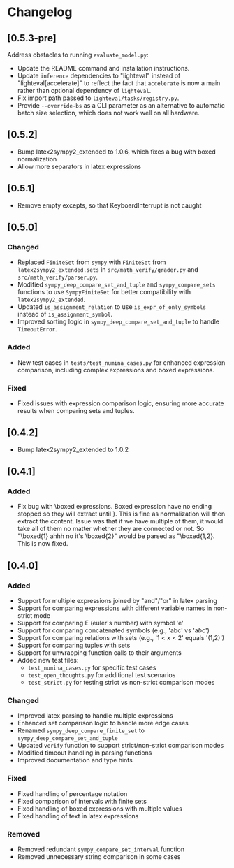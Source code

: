 # Changelog

## [0.5.3-pre]
Address obstacles to running `evaluate_model.py`:
- Update the README command and installation instructions.
- Update `inference` dependencies to "lighteval" instead of "lighteval[accelerate]" to reflect the fact that `accelerate` is now a main rather than optional dependency of `lighteval`.
- Fix import path passed to `lighteval/tasks/registry.py`.
- Provide `--override-bs` as a CLI parameter as an alternative to automatic batch size selection, which does not work well on all hardware.

## [0.5.2]
- Bump latex2sympy2_extended to 1.0.6, which fixes a bug with boxed normalization
- Allow more separators in latex expressions

## [0.5.1]
- Remove empty excepts, so that KeyboardInterrupt is not caught

## [0.5.0]

### Changed
- Replaced `FiniteSet` from `sympy` with `FiniteSet` from `latex2sympy2_extended.sets` in `src/math_verify/grader.py` and `src/math_verify/parser.py`.
- Modified `sympy_deep_compare_set_and_tuple` and `sympy_compare_sets` functions to use `SympyFiniteSet` for better compatibility with `latex2sympy2_extended`.
- Updated `is_assignment_relation` to use `is_expr_of_only_symbols` instead of `is_assignment_symbol`.
- Improved sorting logic in `sympy_deep_compare_set_and_tuple` to handle `TimeoutError`.

### Added
- New test cases in `tests/test_numina_cases.py` for enhanced expression comparison, including complex expressions and boxed expressions.

### Fixed
- Fixed issues with expression comparison logic, ensuring more accurate results when comparing sets and tuples. 

## [0.4.2]
- Bump latex2sympy2_extended to 1.0.2

## [0.4.1]

### Added
- Fix bug with \boxed expressions. Boxed expression have no ending stopped so they will extract until }. This is fine as normalization will then extract the content. Issue was that if we have multiple of them, it would take all of them no matter whether they are connected or not. So "\boxed{1} ahhh no it's \boxed{2}" would be parsed as "\boxed{1,2}. This is now fixed.

## [0.4.0]

### Added
- Support for multiple expressions joined by "and"/"or" in latex parsing
- Support for comparing expressions with different variable names in non-strict mode
- Support for comparing E (euler's number) with symbol 'e'
- Support for comparing concatenated symbols (e.g., 'abc' vs 'a*b*c')
- Support for comparing relations with sets (e.g., '1 < x < 2' equals '(1,2)')
- Support for comparing tuples with sets
- Support for unwrapping function calls to their arguments
- Added new test files:
  - `test_numina_cases.py` for specific test cases
  - `test_open_thoughts.py` for additional test scenarios
  - `test_strict.py` for testing strict vs non-strict comparison modes

### Changed
- Improved latex parsing to handle multiple expressions
- Enhanced set comparison logic to handle more edge cases
- Renamed `sympy_deep_compare_finite_set` to `sympy_deep_compare_set_and_tuple`
- Updated `verify` function to support strict/non-strict comparison modes
- Modified timeout handling in parsing functions
- Improved documentation and type hints

### Fixed
- Fixed handling of percentage notation
- Fixed comparison of intervals with finite sets
- Fixed handling of boxed expressions with multiple values
- Fixed handling of text in latex expressions

### Removed
- Removed redundant `sympy_compare_set_interval` function
- Removed unnecessary string comparison in some cases 
